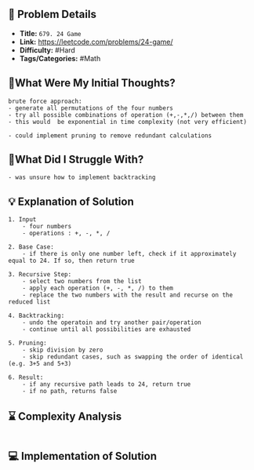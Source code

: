 ## 📝 Problem Details

- **Title:** `679. 24 Game`
- **Link:** https://leetcode.com/problems/24-game/
- **Difficulty:** #Hard 
- **Tags/Categories:** #Math 

## 💭What Were My Initial Thoughts?

```
brute force approach:
- generate all permutations of the four numbers
- try all possible combinations of operation (+,-,*,/) between them 
- this would  be exponential in time complexity (not very efficient)

- could implement pruning to remove redundant calculations
```

## 🤔What Did I Struggle With?

```
- was unsure how to implement backtracking 
```

## 💡 Explanation of Solution

```
1. Input
	- four numbers
	- operations : +, -, *, /

2. Base Case:
	- if there is only one number left, check if it approximately equal to 24. If so, then return true

3. Recursive Step:
	- select two numbers from the list
	- apply each operation (+, -, *, /) to them
	- replace the two numbers with the result and recurse on the reduced list

4. Backtracking:
	- undo the operatoin and try another pair/operation
	- continue until all possibilities are exhausted 

5. Pruning:
	- skip division by zero
	- skip redundant cases, such as swapping the order of identical (e.g. 3+5 and 5+3)

6. Result:
	- if any recursive path leads to 24, return true
	- if no path, returns false
```

## ⌛ Complexity Analysis

```

```

## 💻 Implementation of Solution

```cpp

```